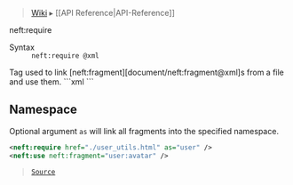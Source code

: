 > [Wiki](Home) ▸ [[API Reference|API-Reference]]

neft:require
<dl><dt>Syntax</dt><dd><code>neft:require @xml</code></dd></dl>
Tag used to link [neft:fragment][document/neft:fragment@xml]s from a file and use them.
```xml
<neft:require href="./user_utils.html" />
<neft:use neft:fragment="avatar" />
```

## Namespace

Optional argument `as` will link all fragments into the specified namespace.
```xml
<neft:require href="./user_utils.html" as="user" />
<neft:use neft:fragment="user:avatar" />
```

> [`Source`](/Neft-io/neft/blob/feb74662c4f7ee7aedc58bcb4488ea1b56f65be9/src/document/file/parse/fragments/links.litcoffee#namespace)


